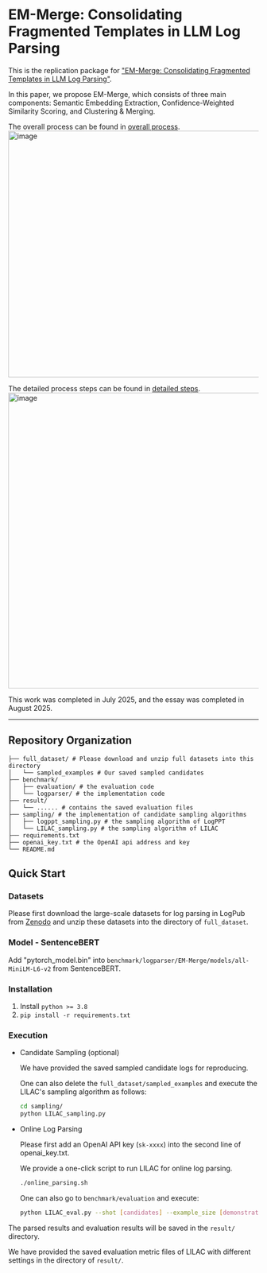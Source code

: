 # EM-Merge: Consolidating Fragmented Templates in LLM Log Parsing

This is the replication package for ["EM-Merge: Consolidating Fragmented Templates in LLM Log Parsing"](https://arxiv.org/).

In this paper, we propose EM-Merge, which consists of three main components: Semantic Embedding Extraction, Confidence-Weighted Similarity Scoring, and Clustering & Merging.

The overall process can be found in [overall process](figures/workflow.pdf).
<img width="1421" height="496" alt="image" src="https://github.com/user-attachments/assets/c4e6fd61-3bec-47b9-ad0b-7c0d32c133dc" />


The detailed process steps can be found in [detailed steps](figures/分步图(3).pdf).
<img width="1418" height="595" alt="image" src="https://github.com/user-attachments/assets/e3e7312c-0cf5-43b7-a41c-18fae0838db1" />


This work was completed in July 2025, and the essay was completed in August 2025.

---

## Repository Organization 

```
├── full_dataset/ # Please download and unzip full datasets into this directory
│   └── sampled_examples # Our saved sampled candidates
├── benchmark/
│   ├── evaluation/ # the evaluation code 
│   └── logparser/ # the implementation code 
├── result/
│   └── ...... # contains the saved evaluation files
├── sampling/ # the implementation of candidate sampling algorithms
│   ├── logppt_sampling.py # the sampling algorithm of LogPPT
│   └── LILAC_sampling.py # the sampling algorithm of LILAC
├── requirements.txt
├── openai_key.txt # the OpenAI api address and key
└── README.md
```


## Quick Start

### Datasets

Please first download the large-scale datasets for log parsing in LogPub from [Zenodo](https://zenodo.org/record/8275861) and unzip these datasets into the directory of `full_dataset`.

### Model - SentenceBERT
Add "pytorch_model.bin" into `benchmark/logparser/EM-Merge/models/all-MiniLM-L6-v2` from SentenceBERT.


###  Installation

1. Install ```python >= 3.8```
2. ```pip install -r requirements.txt```


### Execution

- Candidate Sampling (optional)

    We have provided the saved sampled candidate logs for reproducing.

    One can also delete the `full_dataset/sampled_examples` and execute the LILAC's sampling algorithm as follows:

    ```bash
    cd sampling/
    python LILAC_sampling.py
    ```

- Online Log Parsing

    Please first add an OpenAI API key (`sk-xxxx`) into the second line of openai_key.txt.

    We provide a one-click script to run LILAC for online log parsing.

    ```bash
    ./online_parsing.sh
    ```

    One can also go to `benchmark/evaluation` and execute:

    ```bash
    python LILAC_eval.py --shot [candidates] --example_size [demonstrations] --model [model]
    ```

The parsed results and evaluation results will be saved in the `result/` directory.

We have provided the saved evaluation metric files of LILAC with different settings in the directory of `result/`.
